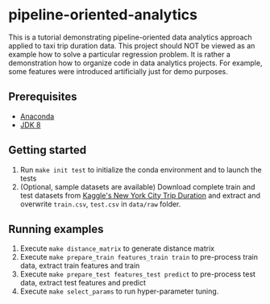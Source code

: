 # pipeline-oriented-analytics

This is a tutorial demonstrating pipeline-oriented data analytics approach applied to taxi trip duration data.
This project should NOT be viewed as an example how to solve a particular regression problem. 
It is rather a demonstration how to organize code in data analytics projects. 
For example, some features were introduced artificially just for demo purposes. 

## Prerequisites

* [Anaconda](https://www.continuum.io/downloads)
* [JDK 8](https://docs.oracle.com/javase/8/docs/technotes/guides/install/linux_jdk.html)

## Getting started
 
1. Run `make init test` to initialize the conda environment and to launch the tests
2. (Optional, sample datasets are available) Download complete train and test datasets from [Kaggle's New York City Trip Duration](https://www.kaggle.com/c/nyc-taxi-trip-duration/data) and extract and overwrite `train.csv`, `test.csv` in `data/raw` folder.

## Running examples

1. Execute `make distance_matrix` to generate distance matrix
2. Execute `make prepare_train features_train train` to pre-process train data, extract train features and train
3. Execute `make prepare_test features_test predict` to pre-process test data, extract test features and predict
4. Execute `make select_params` to run hyper-parameter tuning.



